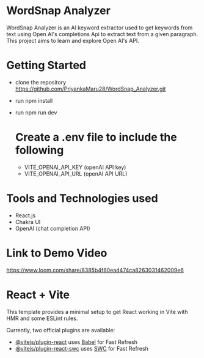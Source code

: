 # WordSnap Analyzer

WordSnap Analyzer is an AI keyword extractor used to get keywords from text using Open AI's completions Api to extract text from a given paragraph. This project aims to learn and explore Open AI's API.


# Getting Started

- clone the repository https://github.com/PriyankaMaru28/WordSnap_Analyzer.git
- run npm install
- run npm run dev

  # Create a .env file to include the following 

    - VITE_OPENAI_API_KEY (openAI API key)
    - VITE_OPENAI_API_URL (openAI API URL)


# Tools and Technologies used 
  - React.js
  - Chakra UI
  - OpenAI (chat completion API)

# Link to Demo Video
https://www.loom.com/share/8385b4f80ead474ca8263031462009e6

  



# React + Vite

This template provides a minimal setup to get React working in Vite with HMR and some ESLint rules.

Currently, two official plugins are available:

- [@vitejs/plugin-react](https://github.com/vitejs/vite-plugin-react/blob/main/packages/plugin-react/README.md) uses [Babel](https://babeljs.io/) for Fast Refresh
- [@vitejs/plugin-react-swc](https://github.com/vitejs/vite-plugin-react-swc) uses [SWC](https://swc.rs/) for Fast Refresh
